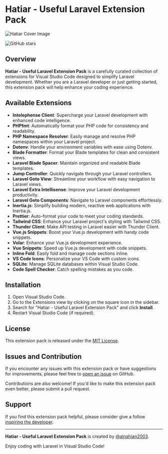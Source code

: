# Hatiar - Useful Laravel Extension Pack

![Hatiar Cover Image](https://i.ibb.co/zNSRn6C/hatiar-cover.png)

<!-- ![Visual Studio Code Version](https://vsmarketplacebadge.apphb.com/version/alnahian2003.hatiar.svg)
![Downloads](https://vsmarketplacebadge.apphb.com/downloads-short/alnahian2003.hatiar.svg)
![Rating](https://vsmarketplacebadge.apphb.com/rating-short/alnahian2003.hatiar.svg) -->

![GitHub stars](https://img.shields.io/github/stars/alnahian2003/hatiar.svg?style=social)

## Overview

**Hatiar - Useful Laravel Extension Pack** is a carefully curated collection of extensions for Visual Studio Code designed to simplify Laravel development. Whether you are a Laravel developer or just getting started, this extension pack will help enhance your coding experience.

## Available Extensions

- **Intelephense Client**: Supercharge your Laravel development with enhanced code intelligence.
- **PHPfmt**: Automatically format your PHP code for consistency and readability.
- **PHP Namespace Resolver**: Easily manage and resolve PHP namespaces within your Laravel project.
- **Dotenv**: Handle your environment variables with ease using Dotenv.
- **Blade Formatter**: Format your Blade templates for clean and consistent views.
- **Laravel Blade Spacer**: Maintain organized and readable Blade templates.
- **Jump Controller**: Quickly navigate through your Laravel controllers.
- **Laravel Goto View**: Streamline your workflow with easy navigation to Laravel views.
- **Laravel Extra Intellisense**: Improve your Laravel development productivity.
- **Laravel Goto Components**: Navigate to Laravel components effortlessly.
- **Inertia.js**: Simplify building modern, reactive web applications with Inertia.js.
- **Prettier**: Auto-format your code to meet your coding standards.
- **Tailwind CSS**: Enhance your Laravel project's styling with Tailwind CSS.
- **Thunder Client**: Make API testing in Laravel easier with Thunder Client.
- **Vue.js Snippets**: Boost your Vue.js development with handy code snippets.
- **Volar**: Enhance your Vue.js development experience.
- **Vue Snippets**: Speed up Vue.js development with code snippets.
- **Inline Fold**: Easily fold and manage code sections inline.
- **VS Code Icons**: Personalize your VS Code with custom icons.
- **SQLite**: Manage SQLite databases within Visual Studio Code.
- **Code Spell Checker**: Catch spelling mistakes as you code.

## Installation

1. Open Visual Studio Code.
2. Go to the Extensions view by clicking on the square icon in the sidebar.
3. Search for "Hatiar - Useful Laravel Extension Pack" and click **Install**.
4. Restart Visual Studio Code (if required).

## License

This extension pack is released under the [MIT License](LICENSE).

## Issues and Contribution

If you encounter any issues with this extension pack or have suggestions for improvements, please feel free to [open an issue](https://github.com/alnahian2003/hatiar/issues) on GitHub.

Contributions are also welcome! If you'd like to make this extension pack even better, please submit a pull request.

## Support

If you find this extension pack helpful, please consider give a follow [inspiring the developer](https://x.com/alnahian2003).

---

**Hatiar - Useful Laravel Extension Pack** is created by [@alnahian2003](https://github.com/alnahian2003).

Enjoy coding with Laravel in Visual Studio Code!
